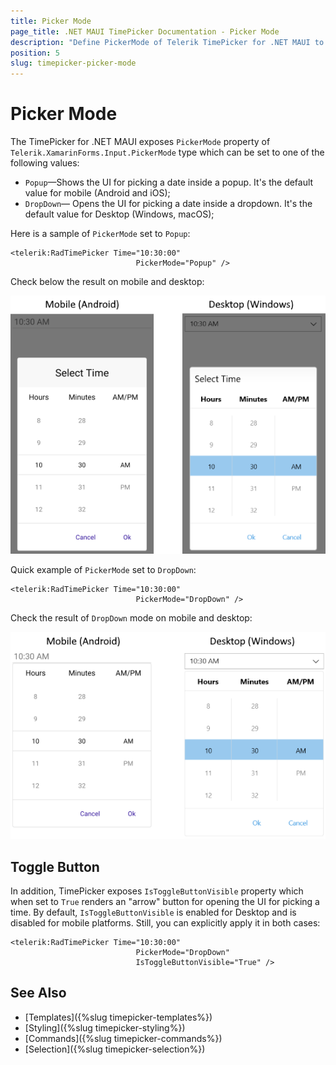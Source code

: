 ```yaml
---
title: Picker Mode
page_title: .NET MAUI TimePicker Documentation - Picker Mode
description: "Define PickerMode of Telerik TimePicker for .NET MAUI to either DropDown or Popup."
position: 5
slug: timepicker-picker-mode
---  
```


# Picker Mode

The TimePicker for .NET MAUI exposes `PickerMode` property of `Telerik.XamarinForms.Input.PickerMode` type which can be set to one of the following values:

* `Popup`&mdash;Shows the UI for picking a date inside a popup. It's the default value for mobile (Android and iOS);
* `DropDown`&mdash; Opens the UI for picking a date inside a dropdown. It's the default value for Desktop (Windows, macOS);

Here is a sample of `PickerMode` set to `Popup`:

```XAML
<telerik:RadTimePicker Time="10:30:00"
							PickerMode="Popup" />
```

Check below the result on mobile and desktop:

![TimePicker Picker mode](images/timepicker-pickermode-popup.png)

Quick example of `PickerMode` set to `DropDown`:

```XAML
<telerik:RadTimePicker Time="10:30:00"
							PickerMode="DropDown" />
```

Check the result of `DropDown` mode on mobile and desktop:

![TimePicker Picker mode](images/timepicker-pickermode-dropdown.png)

## Toggle Button

In addition, TimePicker exposes `IsToggleButtonVisible` property which when set to `True` renders an "arrow" button for opening the UI for picking a time. By default, `IsToggleButtonVisible` is enabled for Desktop and is disabled for mobile platforms. Still, you can explicitly apply it in both cases:

```XAML
<telerik:RadTimePicker Time="10:30:00"
							PickerMode="DropDown"
							IsToggleButtonVisible="True" />
```

## See Also

- [Templates]({%slug timepicker-templates%})
- [Styling]({%slug timepicker-styling%})
- [Commands]({%slug timepicker-commands%})
- [Selection]({%slug timepicker-selection%})
